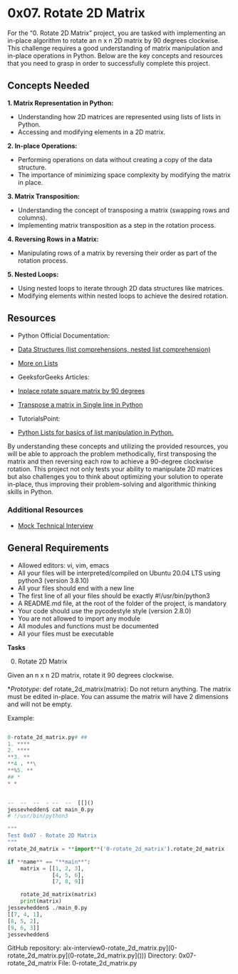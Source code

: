 # 0x07. Rotate 2D Matrix

For the “0. Rotate 2D Matrix” project, you are tasked with implementing an in-place algorithm to rotate an n x n 2D matrix by 90 degrees clockwise. This challenge requires a good understanding of matrix manipulation and in-place operations in Python. Below are the key concepts and resources that you need to grasp in order to successfully complete this project.

## Concepts Needed

**1. Matrix Representation in Python:**

- Understanding how 2D matrices are represented using lists of lists in Python.
- Accessing and modifying elements in a 2D matrix.

**2. In-place Operations:**

- Performing operations on data without creating a copy of the data structure.
- The importance of minimizing space complexity by modifying the matrix in place.

**3. Matrix Transposition:**

- Understanding the concept of transposing a matrix (swapping rows and columns).
- Implementing matrix transposition as a step in the rotation process.

**4. Reversing Rows in a Matrix:**

- Manipulating rows of a matrix by reversing their order as part of the rotation process.

**5. Nested Loops:**

- Using nested loops to iterate through 2D data structures like matrices.
- Modifying elements within nested loops to achieve the desired rotation.

## Resources

- Python Official Documentation:

- [Data Structures (list comprehensions, nested list comprehension)](https://docs.python.org/3/tutorial/datastructures.html)
- [More on Lists](https://docs.python.org/3/tutorial/datastructures.html#more-on-lists)

- GeeksforGeeks Articles:

- [Inplace rotate square matrix by 90 degrees](https://www.geeksforgeeks.org/inplace-rotate-square-matrix-by-90-degrees/)
- [Transpose a matrix in Single line in Python](https://www.geeksforgeeks.org/transpose-matrix-single-line-python/)

- TutorialsPoint:

- [Python Lists for basics of list manipulation in Python.](https://www.tutorialspoint.com/python/python_lists.htm)

By understanding these concepts and utilizing the provided resources, you will be able to approach the problem methodically, first transposing the matrix and then reversing each row to achieve a 90-degree clockwise rotation. This project not only tests your ability to manipulate 2D matrices but also challenges you to think about optimizing your solution to operate in-place, thus improving their problem-solving and algorithmic thinking skills in Python.

### Additional Resources

- [Mock Technical Interview](https://www.youtube.com/watch?v=yM9Xbi-MigE)

## General Requirements

- Allowed editors: vi, vim, emacs
- All your files will be interpreted/compiled on Ubuntu 20.04 LTS using python3 (version 3.8.10)
- All your files should end with a new line
- The first line of all your files should be exactly #!/usr/bin/python3
- A README.md file, at the root of the folder of the project, is mandatory
- Your code should use the pycodestyle style (version 2.8.0)
- You are not allowed to import any module
- All modules and functions must be documented
- All your files must be executable

**Tasks**

0. Rotate 2D Matrix

Given an n x n 2D matrix, rotate it 90 degrees clockwise.

**Prototype*: def rotate_2d_matrix(matrix):
Do not return anything. The matrix must be edited in-place.
You can assume the matrix will have 2 dimensions and will not be empty.

Example:

```0-rotate_2d_matrix.py

0-rotate_2d_matrix.py# ## 
1. ****
2. ****
**3. **
**4 . **\
**%5. **
## * 
* * 


--  --  --  - --  --  [[]()
jessevhedden$ cat main_0.py
# !/usr/bin/python3

"""
Test 0x07 - Rotate 2D Matrix
"""
rotate_2d_matrix = **import**('0-rotate_2d_matrix').rotate_2d_matrix

if **name** == "**main**":
    matrix = [[1, 2, 3],
              [4, 5, 6],
              [7, 8, 9]]

    rotate_2d_matrix(matrix)
    print(matrix)
jessevhedden$ ./main_0.py
[[7, 4, 1],
[8, 5, 2],
[9, 6, 3]]
jessevhedden$
```

GitHub repository: alx-interview0-rotate_2d_matrix.py](0-rotate_2d_matrix.py](0-rotate_2d_matrix.py]()))
Directory: 0x07-rotate_2d_matrix
File: 0-rotate_2d_matrix.py
